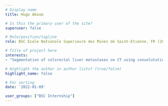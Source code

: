 ```yaml
---
# Display name
title: Hugo Akoum

# Is this the primary user of the site?
superuser: false

# Role/position/tagline
role: BSC Ecole Nationale Superieure des Mines de Saint-Etienne, FR (2022)

# Title of project here
interests:
- "Segmentation of colorectal liver metastases on CT using convolututional neural networks and shape constraints"

# Highlight the author in author lists? (true/false)
highlight_name: false

# For sorting
date: '2022-01-09'

user_groups: ["BSC Internship"]
---
```

